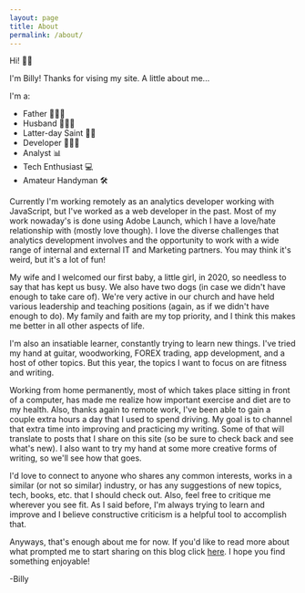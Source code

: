 ```yaml
---
layout: page
title: About
permalink: /about/
---
```


Hi! 👋🏻 

I'm Billy! Thanks for vising my site. A little about me...

I'm a:
- Father 🦸🏻‍♂️
- Husband 🧏🏻‍♂️
- Latter-day Saint 🙏🏻
- Developer 👨🏻‍💻
- Analyst 📊
- Tech Enthusiast 💻
- Amateur Handyman 🛠️

Currently I'm working remotely as an analytics developer working with JavaScript, but I've worked as a web developer in the past. Most of my work nowaday's is done using Adobe Launch, which I have a love/hate relationship with (mostly love though). I love the diverse challenges that analytics development involves and the opportunity to work with a wide range of internal and external IT and Marketing partners. You may think it's weird, but it's a lot of fun!

My wife and I welcomed our first baby, a little girl, in 2020, so needless to say that has kept us busy. We also have two dogs (in case we didn't have enough to take care of). We're very active in our church and have held various leadership and teaching positions (again, as if we didn't have enough to do). My family and faith are my top priority, and I think this makes me better in all other aspects of life.

I'm also an insatiable learner, constantly trying to learn new things. I've tried my hand at guitar, woodworking, FOREX trading, app development, and a host of other topics. But this year, the topics I want to focus on are fitness and writing. 

Working from home permanently, most of which takes place sitting in front of a computer, has made me realize how important exercise and diet are to my health. Also, thanks again to remote work, I've been able to gain a couple extra hours a day that I used to spend driving. My goal is to channel that extra time into improving and practicing my writing. Some of that will translate to posts that I share on this site (so be sure to check back and see what's new). I also want to try my hand at some more creative forms of writing, so we'll see how that goes. 

I'd love to connect to anyone who shares any common interests, works in a similar (or not so similar) industry, or has any suggestions of new topics, tech, books, etc. that I should check out. Also, feel free to critique me wherever you see fit. As I said before, I'm always trying to learn and improve and I believe constructive criticism is a helpful tool to accomplish that. 

Anyways, that's enough about me for now. If you'd like to read more about what prompted me to start sharing on this blog click [here](/hello-world/). I hope you find something enjoyable!

-Billy